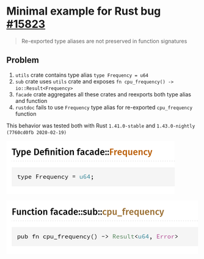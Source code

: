 # Minimal example for Rust bug [#15823](https://github.com/rust-lang/rust/issues/15823)

> Re-exported type aliases are not preserved in function signatures

## Problem

1. `utils` crate contains type alias `type Frequency = u64`
2. `sub` crate uses `utils` crate and exposes `fn cpu_frequency() -> io::Result<Frequency>`
3. `facade` crate aggregates all these crates and reexports both type alias and function
4. `rustdoc` fails to use `Frequency` type alias for re-exported `cpu_frequency` function

This behavior was tested both with Rust `1.41.0-stable`
and `1.43.0-nightly (7760cd0fb 2020-02-19)`

![](./assets/alias.png)

![](./assets/function.png)